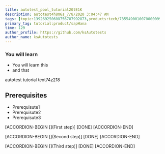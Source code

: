 ```yaml
---
title: autotest_pool_tutorial20tE1K
description: autotest4h8m6s_7/8/2020 3:04:47 AM
tags: [topic:139269250608756787992873,products:tech/73554900100700000996,tutorial:experience/advanced]
primary_tag: tutorial:product/sapHana
time: 129
author_profile: https://github.com/ksAutotests
author_name: ksAutotests
---
```

### You will learn
- You will learn this
- and that

autotest tutorial text74z218

## Prerequisites
- Prerequisute1
- Prerequisute2
- Prerequisute3

[ACCORDION-BEGIN [](First step)]
[DONE]
[ACCORDION-END]

[ACCORDION-BEGIN [](Second step)]
[DONE]
[ACCORDION-END]

[ACCORDION-BEGIN [](Third step)]
[DONE]
[ACCORDION-END]

